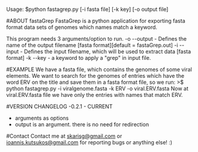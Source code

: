 Usage: $python fastagrep.py [-i fasta file] [-k key] [-o output file]



#ABOUT fastaGrep
FastaGrep is a python application for exporting fasta format data sets of genomes which names match a keyword.

This program needs 3 arguments/option to run.
-o --output - Defines the name of the output filename [fasta format][default = fastaGrep.out]
-i --input - Defines the input filename, which will be used to extract data [fasta format]
-k --key - a keyword to apply a "grep" in input file.


#EXAMPLE
We have a fasta file, which contains the genomes of some viral elements. 
We want to search for the genomes of entries which have the word ERV on the title and save them in a fasta format file, so we run:
    >$ python fastagrep.py -i viralgenome.fasta -k ERV -o viral.ERV.fasta
Now at viral.ERV.fasta file we have only the entries with names that match ERV.



#VERSION CHANGELOG
-0.2.1	-	CURRENT
+ arguments as options
+ output is an argument. there is no need for redirection



#Contact
Contact me at skarisg@gmail.com or ioannis.kutsukos@gmail.com for reporting bugs or anything else! :)